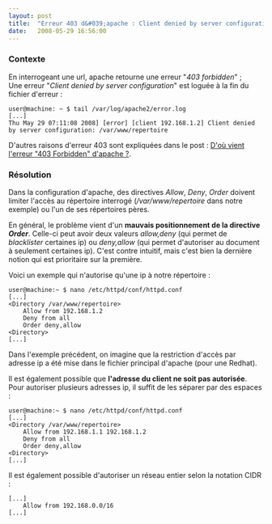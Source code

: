 ```yaml
---
layout: post
title:  "Erreur 403 d&#039;apache : Client denied by server configuration"
date:   2008-05-29 16:56:00
---
```

### Contexte

En interrogeant une url, apache retourne une erreur "*403 forbidden*" ;\
 Une erreur "*Client denied by server configuration*" est loguée à la
fin du fichier d'erreur :

    user@machine: ~ $ tail /var/log/apache2/error.log
    [...]
    Thu May 29 07:11:08 2008] [error] [client 192.168.1.2] Client denied by server configuration: /var/www/repertoire

D'autres raisons d'erreur 403 sont expliquées dans le post :
 [D'où vient l'erreur "403 Forbidden" d'apache
?](/5-dou-vient-lerreur-403-forbidden-dapache).

### Résolution

Dans la configuration d'apache, des directives *Allow*, *Deny*, *Order*
doivent limiter l'accès au répertoire interrogé (*/var/www/repertoire*
dans notre exemple) ou l'un de ses répertoires pères.

En général, le problème vient d'un **mauvais positionnement de la
directive *Order***. Celle-ci peut avoir deux valeurs *allow,deny* (qui
permet de *blacklister* certaines ip) ou *deny,allow* (qui permet
d'autoriser au document à seulement certaines ip). C'est contre
intuitif, mais c'est bien la dernière notion qui est prioritaire sur la
première.

Voici un exemple qui n'autorise qu'une ip à notre répertoire :

    user@machine:~ $ nano /etc/httpd/conf/httpd.conf
    [...]
    <Directory /var/www/repertoire>
        Allow from 192.168.1.2
        Deny from all
        Order deny,allow
    <Directory>
    [...]

Dans l'exemple précédent, on imagine que la restriction d'accès par
adresse ip a été mise dans le fichier principal d'apache (pour une
Redhat).

Il est également possible que **l'adresse du client ne soit pas
autorisée**. Pour autoriser plusieurs adresses ip, il suffit de les
séparer par des espaces :

    user@machine:~ $ nano /etc/httpd/conf/httpd.conf
    [...]
    <Directory /var/www/repertoire>
        Allow from 192.168.1.1 192.168.1.2
        Deny from all
        Order deny,allow
    <Directory>
    [...]

Il est également possible d'autoriser un réseau entier selon la notation
CIDR :

    [...]
        Allow from 192.168.0.0/16
    [...]
